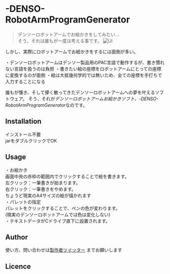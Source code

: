 # -DENSO-RobotArmProgramGenerator
>デンソーロボットアームでお絵かきをしてみたい...  
そう、それは誰もが一度は考える事です。
![UI](https://github.com/OkanoShogo0903/-JAVA-/blob/master/image.jpg-large "イメージ画像")

しかし、実際にロボットアームでお絵かきをするには面倒が多い。

・デンソーロボットアームはデンソー製品用のPAC言語で動作するが、書き慣れない言語を扱うのは負担
・書きたい絵の座標をロボットアームにとっての座標に変換するのが面倒
・絵は大抵幾何学的では無いため、全ての座標を手打ちで入力することになる

誰もが懐き、そして儚く散ってきたデンソーロボットアームへの夢を叶えるソフトウェア。
そう、それが*デンソーロボットアームお絵かきソフト、-DENSO-RobotArmProgramGenerator*なのです。

## Installation
インストール不要  
jarをダブルクリックでOK

## Usage
・お絵かき  
画面中央の赤枠の範囲内でクリックすることで絵を書きます。  
左クリック：一筆書きが始まります。  
右クリック：一筆書きをやめます。  
ちょうど現実のA4サイズの絵が描かれます  
・パレットの指定  
パレットをクリックすることで、ペンの色が変わります。  
  (現実のデンソーロボットアームでは色は変化しない)  
・テキストデータがCドライブ直下に設置されます。  

## Author
使い方、問い合わせは[製作者ツイッター](https://twitter.com/okanosyogo)
までお願いします

## Licence


